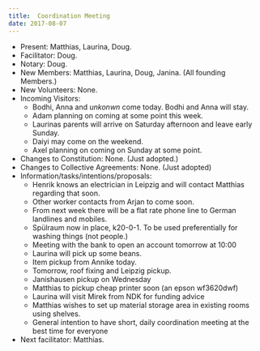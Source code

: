 ```yaml
---
title:  Coordination Meeting
date: 2017-08-07
---
```


- Present: Matthias, Laurina, Doug.
- Facilitator: Doug.
- Notary: Doug.
- New Members: Matthias, Laurina, Doug, Janina. (All founding Members.)
- New Volunteers: None.
- Incoming Visitors:
	- Bodhi, Anna and _unkonwn_ come today. Bodhi and Anna will stay.
	- Adam planning on coming at some point this week.
	- Laurinas parents will arrive on Saturday afternoon and leave early Sunday.
	- Daiyi may come on the weekend.
	- Axel planning on coming on Sunday at some point.
- Changes to Constitution: None. (Just adopted.)
- Changes to Collective Agreements: None. (Just adopted)
- Information/tasks/intentions/proposals:
	- Henrik knows an electrician in Leipzig and will contact Matthias regarding that soon.
	- Other worker contacts from Arjan to come soon.
	- From next week there will be a flat rate phone line to German landlines and mobiles.
	- Spülraum now in place, k20-0-1. To be used preferentially for washing things (not people.)
	- Meeting with the bank to open an account tomorrow at 10:00
	- Laurina will pick up some beans.
	- Item pickup from Annike today.
	- Tomorrow, roof fixing and Leipzig pickup.
	- Janishausen pickup on Wednesday
	- Matthias to pickup cheap printer soon (an epson wf3620dwf) 
	- Laurina will visit Mirek from NDK for funding advice
	- Matthias wishes to set up material storage area in existing rooms using shelves. 
	- General intention to have short, daily coordination meeting at the best time for everyone 
- Next facilitator: Matthias.
